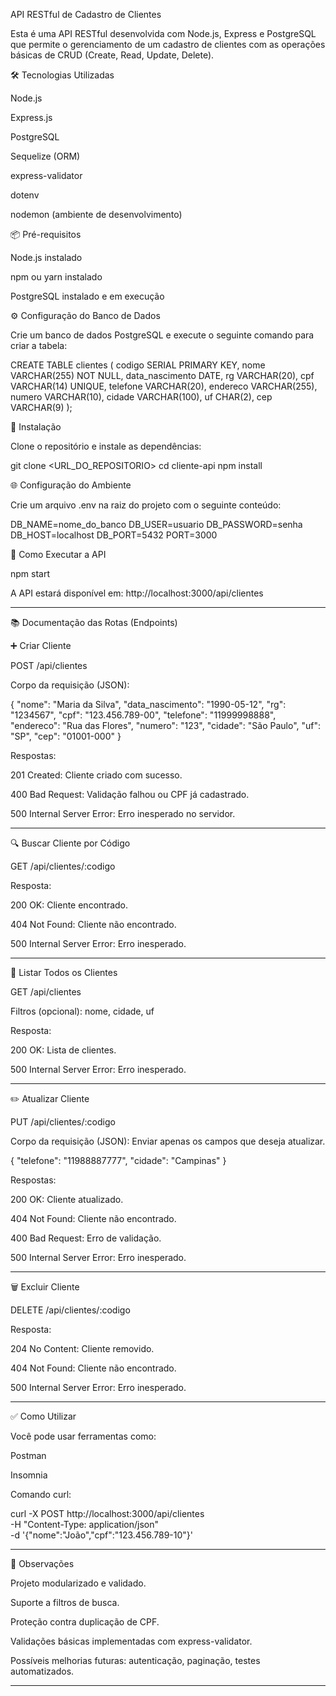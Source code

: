 API RESTful de Cadastro de Clientes

Esta é uma API RESTful desenvolvida com Node.js, Express e PostgreSQL que permite o gerenciamento de um cadastro de clientes com as operações básicas de CRUD (Create, Read, Update, Delete).

🛠️ Tecnologias Utilizadas

Node.js

Express.js

PostgreSQL

Sequelize (ORM)

express-validator

dotenv

nodemon (ambiente de desenvolvimento)


📦 Pré-requisitos

Node.js instalado

npm ou yarn instalado

PostgreSQL instalado e em execução


⚙️ Configuração do Banco de Dados

Crie um banco de dados PostgreSQL e execute o seguinte comando para criar a tabela:

CREATE TABLE clientes (
    codigo SERIAL PRIMARY KEY,
    nome VARCHAR(255) NOT NULL,
    data_nascimento DATE,
    rg VARCHAR(20),
    cpf VARCHAR(14) UNIQUE,
    telefone VARCHAR(20),
    endereco VARCHAR(255),
    numero VARCHAR(10),
    cidade VARCHAR(100),
    uf CHAR(2),
    cep VARCHAR(9)
);

🔧 Instalação

Clone o repositório e instale as dependências:

git clone <URL_DO_REPOSITORIO>
cd cliente-api
npm install

🌐 Configuração do Ambiente

Crie um arquivo .env na raiz do projeto com o seguinte conteúdo:

DB_NAME=nome_do_banco
DB_USER=usuario
DB_PASSWORD=senha
DB_HOST=localhost
DB_PORT=5432
PORT=3000

🚀 Como Executar a API

npm start

A API estará disponível em: http://localhost:3000/api/clientes


---

📚 Documentação das Rotas (Endpoints)

➕ Criar Cliente

POST /api/clientes

Corpo da requisição (JSON):


{
  "nome": "Maria da Silva",
  "data_nascimento": "1990-05-12",
  "rg": "1234567",
  "cpf": "123.456.789-00",
  "telefone": "11999998888",
  "endereco": "Rua das Flores",
  "numero": "123",
  "cidade": "São Paulo",
  "uf": "SP",
  "cep": "01001-000"
}

Respostas:

201 Created: Cliente criado com sucesso.

400 Bad Request: Validação falhou ou CPF já cadastrado.

500 Internal Server Error: Erro inesperado no servidor.




---

🔍 Buscar Cliente por Código

GET /api/clientes/:codigo

Resposta:

200 OK: Cliente encontrado.

404 Not Found: Cliente não encontrado.

500 Internal Server Error: Erro inesperado.




---

📄 Listar Todos os Clientes

GET /api/clientes

Filtros (opcional): nome, cidade, uf

Resposta:

200 OK: Lista de clientes.

500 Internal Server Error: Erro inesperado.




---

✏️ Atualizar Cliente

PUT /api/clientes/:codigo

Corpo da requisição (JSON): Enviar apenas os campos que deseja atualizar.


{
  "telefone": "11988887777",
  "cidade": "Campinas"
}

Respostas:

200 OK: Cliente atualizado.

404 Not Found: Cliente não encontrado.

400 Bad Request: Erro de validação.

500 Internal Server Error: Erro inesperado.




---

🗑️ Excluir Cliente

DELETE /api/clientes/:codigo

Resposta:

204 No Content: Cliente removido.

404 Not Found: Cliente não encontrado.

500 Internal Server Error: Erro inesperado.




---

✅ Como Utilizar

Você pode usar ferramentas como:

Postman

Insomnia

Comando curl:


curl -X POST http://localhost:3000/api/clientes \
-H "Content-Type: application/json" \
-d '{"nome":"João","cpf":"123.456.789-10"}'


---

📌 Observações

Projeto modularizado e validado.

Suporte a filtros de busca.

Proteção contra duplicação de CPF.

Validações básicas implementadas com express-validator.

Possíveis melhorias futuras: autenticação, paginação, testes automatizados.



---

